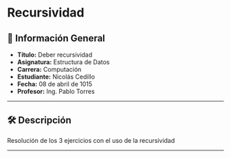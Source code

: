 # Recursividad

## 📌 Información General

- **Título:** Deber recursividad
- **Asignatura:** Estructura de Datos
- **Carrera:** Computación
- **Estudiante:** Nicolás Cedillo
- **Fecha:** 08 de abril de 1015
- **Profesor:** Ing. Pablo Torres

---

## 🛠️ Descripción

Resolución de los 3 ejercicios con el uso de la recursividad

---
